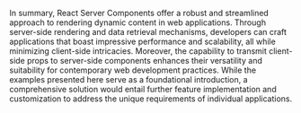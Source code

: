 In summary, React Server Components offer a robust and streamlined approach to rendering dynamic content in web applications. Through server-side rendering and data retrieval mechanisms, developers can craft applications that boast impressive performance and scalability, all while minimizing client-side intricacies. Moreover, the capability to transmit client-side props to server-side components enhances their versatility and suitability for contemporary web development practices. While the examples presented here serve as a foundational introduction, a comprehensive solution would entail further feature implementation and customization to address the unique requirements of individual applications.